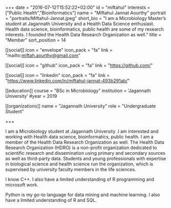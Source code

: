 +++
date = "2016-07-12T15:52:22+02:00"
id = "miftahul"
interests = ["Public Health","Bioinformatics"]
name = "Miftahul Jannat Aourthy"
portrait = "portraits/Miftahul-Jannat.jpeg"
short_bio = "I am a Microbiology Master’s student at Jagannath University and a Health Data Science enthusiast. Health data science, bioinformatics, public health are some of my research interests. I founded the Health Data Research Organization as well."
title = "Member"
sort_position = 14

[[social]]
    icon = "envelope"
    icon_pack = "fa"
    link = "mailto:miftah.aourthy@gmail.com"

[[social]]
    icon = "github"
    icon_pack = "fa"
    link = "https://github.com/"

[[social]]
    icon = "linkedin"
    icon_pack = "fa"
    link = "https://www.linkedin.com/in/miftahul-jannat-493b291ab/"

[[education]]
    course = "BSc in Microbiology"
    institution = 'Jagannath University'
    #year = 2019

[[organizations]]
    name = "Jagannath University"
    role = "Undergraduate Student"

+++

I am a Microbiology student at Jagannath University .I am
interested and working with Health data science, bioinformatics, public
health. I am a member of the Health Data Research Organization as well.
The Health Data Research Organization (HDRO) is a non-profit
organization dedicated to scientific research and dissemination using
primary and secondary sources as well as third-party data. Students and
young professionals with expertise in biological science and health
science run the organization, which is supervised by university faculty
members in the life sciences.

I know C++. I also have a limited understanding of R programming and
microsoft work.


Python is my go-to language for data mining and machine learning. I also have a limited understanding of R and SQL.

